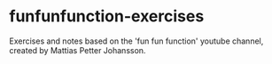 # funfunfunction-exercises
Exercises and notes based on the 'fun fun function' youtube channel, created by Mattias Petter Johansson.
